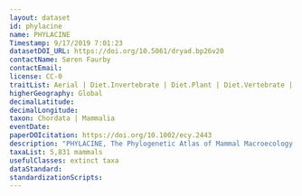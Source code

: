 ```yaml
---
layout: dataset
id: phylacine
name: PHYLACINE
Timestamp: 9/17/2019 7:01:23
datasetDOI_URL: https://doi.org/10.5061/dryad.bp26v20
contactName: Søren Faurby
contactEmail:  
license: CC-0
traitList: Aerial | Diet.Invertebrate | Diet.Plant | Diet.Vertebrate | Freshwater | Island.Endemicity | Life.Habit.Method | Marine | Mass.Comparison | Mass.g | Terrestrial
higherGeography: Global
decimalLatitude: 
decimalLongitude: 
taxon: Chordata | Mammalia
eventDate: 
paperDOIcitation: https://doi.org/10.1002/ecy.2443
description: "PHYLACINE, The Phylogenetic Atlas of Mammal Macroecology. This taxonomically integrated platform contains phylogenies, range maps, trait data, and threat status for all 5,831 known mammal species that lived since the last interglacial (~130,000 years ago until present)"
taxaList: 5,831 mammals
usefulClasses: extinct taxa 
dataStandard:
standardizationScripts: 
---
```

